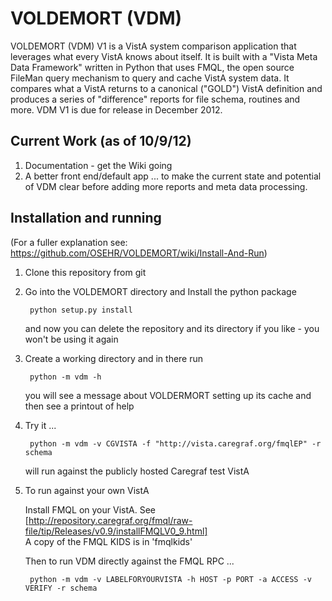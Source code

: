 VOLDEMORT (VDM)
===============
VOLDEMORT (VDM) V1 is a VistA system comparison application that leverages what every VistA knows about itself. It is built with a "Vista Meta Data Framework" written in Python that uses FMQL, the open source FileMan query mechanism to query and cache VistA system data. It compares what a VistA returns to a canonical ("GOLD") VistA definition and produces a series of "difference" reports for file schema, routines and more. VDM V1 is due for release in December 2012.

Current Work (as of 10/9/12)
----------------------------
1. Documentation - get the Wiki going
2. A better front end/default app
... to make the current state and potential of VDM clear before adding more reports and meta data processing.

Installation and running
------------------------
(For a fuller explanation see: https://github.com/OSEHR/VOLDEMORT/wiki/Install-And-Run)
1. Clone this repository from git

2. Go into the VOLDEMORT directory and Install the python package

        python setup.py install

   and now you can delete the repository and its directory if you like - you won't be using it again

3. Create a working directory and in there run

        python -m vdm -h

   you will see a message about VOLDERMORT setting up its cache and then see a printout of help

4. Try it ...

        python -m vdm -v CGVISTA -f "http://vista.caregraf.org/fmqlEP" -r schema  
   will run against the publicly hosted Caregraf test VistA

5. To run against your own VistA

   Install FMQL on your VistA. See  
[http://repository.caregraf.org/fmql/raw-file/tip/Releases/v0.9/installFMQLV0_9.html]   
   A copy of the FMQL KIDS is in 'fmqlkids'

   Then to run VDM directly against the FMQL RPC ...  

        python -m vdm -v LABELFORYOURVISTA -h HOST -p PORT -a ACCESS -v VERIFY -r schema

